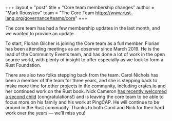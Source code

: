 +++
layout = "post"
title = "Core team membership changes"
author = "Mark Rousskov"
team = "The Core Team <https://www.rust-lang.org/governance/teams/core>"
+++

The core team has had a few membership updates in the last month, and we wanted to provide an update.

To start, Florian Gilcher is joining the Core team as a full member. Florian has been attending meetings as an observer since March 2019. He is the lead of the Community Events team, and has done a lot of work in the open source world, with plenty of insight to offer especially as we look to form a Rust Foundation.

There are also two folks stepping back from the team. Carol Nichols has been a member of the team for three years, and she is stepping back to make more time for other projects in the community, including crates.io and her continued work on the Rust book. Nick Cameron [has recently welcomed a second child](https://www.ncameron.org/blog/leaving-the-rust-core-team/) (congratulations!) and is leaving the core team to be able to focus more on his family and his work at PingCAP. He will continue to be around in the Rust community. Thanks to both Carol and Nick for their hard work over the years — we’ll miss you!
